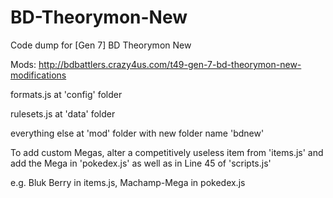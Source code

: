 # BD-Theorymon-New
Code dump for [Gen 7] BD Theorymon New

Mods: http://bdbattlers.crazy4us.com/t49-gen-7-bd-theorymon-new-modifications

formats.js at 'config' folder

rulesets.js at 'data' folder

everything else at 'mod' folder with new folder name 'bdnew'

To add custom Megas, alter a competitively useless item from 'items.js' and add the Mega in 'pokedex.js' as well as in Line 45 of 'scripts.js'

e.g. Bluk Berry in items.js, Machamp-Mega in pokedex.js
